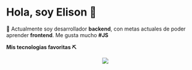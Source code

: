 <h1>Hola, soy Elison 👋</h1>

🔭 Actualmente soy desarrollador **backend**, con metas actuales de poder aprender **frontend**. Me gusta mucho **#JS**


<p> <strong> Mis tecnologias favoritas ⛏</strong> </p> 
<p align='center'>
 <img src="https://img.shields.io/badge/JavaScript-yellow" alt=""> 
  <img src="https://img.shields.io/badge/NODE-<COLOR>" alt="">
 <img src="https://img.shields.io/badge/Express-grey" alt="">
 <img src="https://img.shields.io/badge/SQL-blue" alt="">
<img src="https://img.shields.io/badge/Mysql-blue" alt="">  
 <img src="https://img.shields.io/badge/MongoDB-green" alt="">
  <img src="https://img.shields.io/badge/-Carbone-blue alt=">
 </p>
